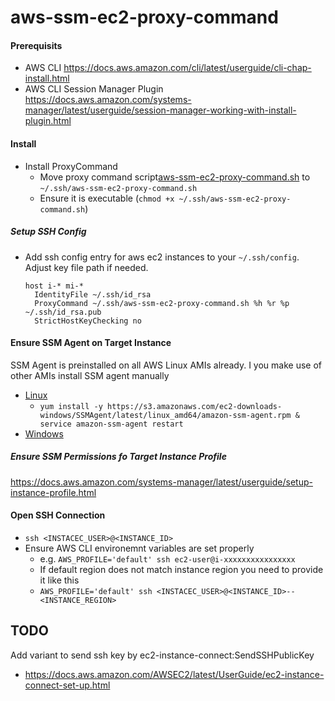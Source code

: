 # aws-ssm-ec2-proxy-command

#### Prerequisits
* AWS CLI
https://docs.aws.amazon.com/cli/latest/userguide/cli-chap-install.html
* AWS CLI Session Manager Plugin
https://docs.aws.amazon.com/systems-manager/latest/userguide/session-manager-working-with-install-plugin.html

#### Install
* Install ProxyCommand
  * Move proxy command script[aws-ssm-ec2-proxy-command.sh](aws-ssm-ec2-proxy-command.sh) to `~/.ssh/aws-ssm-ec2-proxy-command.sh`
  * Ensure it is executable (`chmod +x ~/.ssh/aws-ssm-ec2-proxy-command.sh`)

##### Setup SSH Config
* Add ssh config entry for aws ec2 instances to your `~/.ssh/config`. Adjust key file path if needed.
  ```ssh-config
  host i-* mi-*
    IdentityFile ~/.ssh/id_rsa
    ProxyCommand ~/.ssh/aws-ssm-ec2-proxy-command.sh %h %r %p ~/.ssh/id_rsa.pub
    StrictHostKeyChecking no
  ```

#### Ensure SSM Agent on Target Instance
SSM Agent is preinstalled on all AWS Linux AMIs already.
I you make use of other AMIs install SSM agent manually
* [Linux](https://docs.aws.amazon.com/systems-manager/latest/userguide/sysman-install-ssm-agent.html)
  * `yum install -y https://s3.amazonaws.com/ec2-downloads-windows/SSMAgent/latest/linux_amd64/amazon-ssm-agent.rpm & service amazon-ssm-agent restart`
* [Windows](https://docs.aws.amazon.com/systems-manager/latest/userguide/sysman-install-ssm-win.html)

##### Ensure SSM Permissions fo Target Instance Profile
https://docs.aws.amazon.com/systems-manager/latest/userguide/setup-instance-profile.html

#### Open SSH Connection
* `ssh <INSTACEC_USER>@<INSTANCE_ID>`
* Ensure AWS CLI environemnt variables are set properly
  * e.g. `AWS_PROFILE='default' ssh ec2-user@i-xxxxxxxxxxxxxxxx`
  * If default region does not match instance region you need to provide it like this
  * `AWS_PROFILE='default' ssh <INSTACEC_USER>@<INSTANCE_ID>--<INSTANCE_REGION>`

## TODO
Add variant to send ssh key by ec2-instance-connect:SendSSHPublicKey
* https://docs.aws.amazon.com/AWSEC2/latest/UserGuide/ec2-instance-connect-set-up.html
